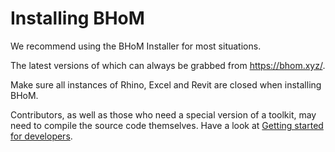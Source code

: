 # Installing BHoM
We recommend using the BHoM Installer for most situations. 

The latest versions of which can always be grabbed from https://bhom.xyz/.

Make sure all instances of Rhino, Excel and Revit are closed when installing BHoM.

Contributors, as well as those who need a special version of a toolkit, may need to compile the source code themselves. Have a look at [Getting started for developers](/Contributing/Getting-started-for-developers).
